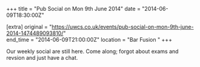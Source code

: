 +++
title = "Pub Social on Mon 9th June 2014"
date = "2014-06-09T18:30:00Z"

[extra]
original = "https://uwcs.co.uk/events/pub-social-on-mon-9th-june-2014-1474489093810/"    
end_time = "2014-06-09T21:00:00Z"
location = "Bar Fusion "
+++

Our weekly social are still here. Come along; forgot about exams and revsion and just have a chat.

